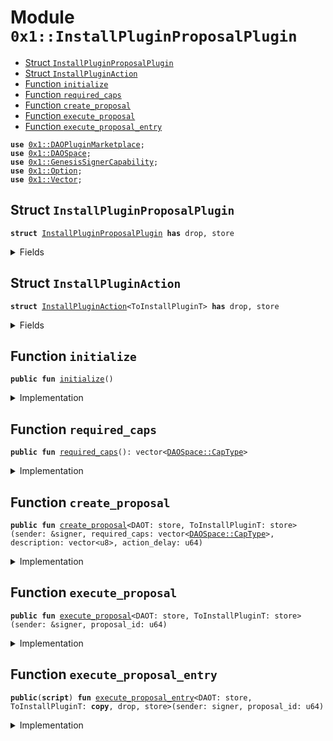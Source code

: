 
<a name="0x1_InstallPluginProposalPlugin"></a>

# Module `0x1::InstallPluginProposalPlugin`



-  [Struct `InstallPluginProposalPlugin`](#0x1_InstallPluginProposalPlugin_InstallPluginProposalPlugin)
-  [Struct `InstallPluginAction`](#0x1_InstallPluginProposalPlugin_InstallPluginAction)
-  [Function `initialize`](#0x1_InstallPluginProposalPlugin_initialize)
-  [Function `required_caps`](#0x1_InstallPluginProposalPlugin_required_caps)
-  [Function `create_proposal`](#0x1_InstallPluginProposalPlugin_create_proposal)
-  [Function `execute_proposal`](#0x1_InstallPluginProposalPlugin_execute_proposal)
-  [Function `execute_proposal_entry`](#0x1_InstallPluginProposalPlugin_execute_proposal_entry)


<pre><code><b>use</b> <a href="DAOPluginMarketplace.md#0x1_DAOPluginMarketplace">0x1::DAOPluginMarketplace</a>;
<b>use</b> <a href="DAOSpace.md#0x1_DAOSpace">0x1::DAOSpace</a>;
<b>use</b> <a href="GenesisSignerCapability.md#0x1_GenesisSignerCapability">0x1::GenesisSignerCapability</a>;
<b>use</b> <a href="Option.md#0x1_Option">0x1::Option</a>;
<b>use</b> <a href="Vector.md#0x1_Vector">0x1::Vector</a>;
</code></pre>



<a name="0x1_InstallPluginProposalPlugin_InstallPluginProposalPlugin"></a>

## Struct `InstallPluginProposalPlugin`



<pre><code><b>struct</b> <a href="InstallPluginProposalPlugin.md#0x1_InstallPluginProposalPlugin">InstallPluginProposalPlugin</a> <b>has</b> drop, store
</code></pre>



<details>
<summary>Fields</summary>


<dl>
<dt>
<code>dummy_field: bool</code>
</dt>
<dd>

</dd>
</dl>


</details>

<a name="0x1_InstallPluginProposalPlugin_InstallPluginAction"></a>

## Struct `InstallPluginAction`



<pre><code><b>struct</b> <a href="InstallPluginProposalPlugin.md#0x1_InstallPluginProposalPlugin_InstallPluginAction">InstallPluginAction</a>&lt;ToInstallPluginT&gt; <b>has</b> drop, store
</code></pre>



<details>
<summary>Fields</summary>


<dl>
<dt>
<code>required_caps: vector&lt;<a href="DAOSpace.md#0x1_DAOSpace_CapType">DAOSpace::CapType</a>&gt;</code>
</dt>
<dd>

</dd>
</dl>


</details>

<a name="0x1_InstallPluginProposalPlugin_initialize"></a>

## Function `initialize`



<pre><code><b>public</b> <b>fun</b> <a href="InstallPluginProposalPlugin.md#0x1_InstallPluginProposalPlugin_initialize">initialize</a>()
</code></pre>



<details>
<summary>Implementation</summary>


<pre><code><b>public</b> <b>fun</b> <a href="InstallPluginProposalPlugin.md#0x1_InstallPluginProposalPlugin_initialize">initialize</a>() {
    <b>let</b> signer = <a href="GenesisSignerCapability.md#0x1_GenesisSignerCapability_get_genesis_signer">GenesisSignerCapability::get_genesis_signer</a>();

    <a href="DAOPluginMarketplace.md#0x1_DAOPluginMarketplace_register_plugin">DAOPluginMarketplace::register_plugin</a>&lt;<a href="InstallPluginProposalPlugin.md#0x1_InstallPluginProposalPlugin">InstallPluginProposalPlugin</a>&gt;(
        &signer,
        b"<a href="InstallPluginProposalPlugin.md#0x1_InstallPluginProposalPlugin">0x1::InstallPluginProposalPlugin</a>",
        b"The plugin for install plugin proposal",
        <a href="Option.md#0x1_Option_none">Option::none</a>(),
    );

    <b>let</b> implement_extpoints = <a href="Vector.md#0x1_Vector_empty">Vector::empty</a>&lt;vector&lt;u8&gt;&gt;();
    <b>let</b> depend_extpoints = <a href="Vector.md#0x1_Vector_empty">Vector::empty</a>&lt;vector&lt;u8&gt;&gt;();

    <b>let</b> witness = <a href="InstallPluginProposalPlugin.md#0x1_InstallPluginProposalPlugin">InstallPluginProposalPlugin</a>{};
    <a href="DAOPluginMarketplace.md#0x1_DAOPluginMarketplace_publish_plugin_version">DAOPluginMarketplace::publish_plugin_version</a>&lt;<a href="InstallPluginProposalPlugin.md#0x1_InstallPluginProposalPlugin">InstallPluginProposalPlugin</a>&gt;(
        &signer,
        &witness,
        b"v0.1.0",
        *&implement_extpoints,
        *&depend_extpoints,
        b"inner-plugin://install-plugin-proposal-plugin",
    );
}
</code></pre>



</details>

<a name="0x1_InstallPluginProposalPlugin_required_caps"></a>

## Function `required_caps`



<pre><code><b>public</b> <b>fun</b> <a href="InstallPluginProposalPlugin.md#0x1_InstallPluginProposalPlugin_required_caps">required_caps</a>(): vector&lt;<a href="DAOSpace.md#0x1_DAOSpace_CapType">DAOSpace::CapType</a>&gt;
</code></pre>



<details>
<summary>Implementation</summary>


<pre><code><b>public</b> <b>fun</b> <a href="InstallPluginProposalPlugin.md#0x1_InstallPluginProposalPlugin_required_caps">required_caps</a>():vector&lt;CapType&gt;{
    <b>let</b> caps = <a href="Vector.md#0x1_Vector_singleton">Vector::singleton</a>(<a href="DAOSpace.md#0x1_DAOSpace_proposal_cap_type">DAOSpace::proposal_cap_type</a>());
    <a href="Vector.md#0x1_Vector_push_back">Vector::push_back</a>(&<b>mut</b> caps, <a href="DAOSpace.md#0x1_DAOSpace_install_plugin_cap_type">DAOSpace::install_plugin_cap_type</a>());
    caps
}
</code></pre>



</details>

<a name="0x1_InstallPluginProposalPlugin_create_proposal"></a>

## Function `create_proposal`



<pre><code><b>public</b> <b>fun</b> <a href="InstallPluginProposalPlugin.md#0x1_InstallPluginProposalPlugin_create_proposal">create_proposal</a>&lt;DAOT: store, ToInstallPluginT: store&gt;(sender: &signer, required_caps: vector&lt;<a href="DAOSpace.md#0x1_DAOSpace_CapType">DAOSpace::CapType</a>&gt;, description: vector&lt;u8&gt;, action_delay: u64)
</code></pre>



<details>
<summary>Implementation</summary>


<pre><code><b>public</b> <b>fun</b> <a href="InstallPluginProposalPlugin.md#0x1_InstallPluginProposalPlugin_create_proposal">create_proposal</a>&lt;DAOT: store, ToInstallPluginT: store&gt;(sender: &signer, required_caps: vector&lt;CapType&gt;, description: vector&lt;u8&gt;, action_delay: u64){
    <b>let</b> witness = <a href="InstallPluginProposalPlugin.md#0x1_InstallPluginProposalPlugin">InstallPluginProposalPlugin</a>{};

    <b>let</b> cap = <a href="DAOSpace.md#0x1_DAOSpace_acquire_proposal_cap">DAOSpace::acquire_proposal_cap</a>&lt;DAOT, <a href="InstallPluginProposalPlugin.md#0x1_InstallPluginProposalPlugin">InstallPluginProposalPlugin</a>&gt;(&witness);
    <b>let</b> action = <a href="InstallPluginProposalPlugin.md#0x1_InstallPluginProposalPlugin_InstallPluginAction">InstallPluginAction</a>&lt;ToInstallPluginT&gt;{
        required_caps,
    };

    <a href="DAOSpace.md#0x1_DAOSpace_create_proposal">DAOSpace::create_proposal</a>(&cap, sender, action, description, action_delay);
}
</code></pre>



</details>

<a name="0x1_InstallPluginProposalPlugin_execute_proposal"></a>

## Function `execute_proposal`



<pre><code><b>public</b> <b>fun</b> <a href="InstallPluginProposalPlugin.md#0x1_InstallPluginProposalPlugin_execute_proposal">execute_proposal</a>&lt;DAOT: store, ToInstallPluginT: store&gt;(sender: &signer, proposal_id: u64)
</code></pre>



<details>
<summary>Implementation</summary>


<pre><code><b>public</b> <b>fun</b> <a href="InstallPluginProposalPlugin.md#0x1_InstallPluginProposalPlugin_execute_proposal">execute_proposal</a>&lt;DAOT: store, ToInstallPluginT: store&gt;(sender: &signer, proposal_id: u64){
    <b>let</b> witness = <a href="InstallPluginProposalPlugin.md#0x1_InstallPluginProposalPlugin">InstallPluginProposalPlugin</a>{};

    <b>let</b> proposal_cap = <a href="DAOSpace.md#0x1_DAOSpace_acquire_proposal_cap">DAOSpace::acquire_proposal_cap</a>&lt;DAOT, <a href="InstallPluginProposalPlugin.md#0x1_InstallPluginProposalPlugin">InstallPluginProposalPlugin</a>&gt;(&witness);
    <b>let</b> <a href="InstallPluginProposalPlugin.md#0x1_InstallPluginProposalPlugin_InstallPluginAction">InstallPluginAction</a>{required_caps} = <a href="DAOSpace.md#0x1_DAOSpace_execute_proposal">DAOSpace::execute_proposal</a>&lt;DAOT, <a href="InstallPluginProposalPlugin.md#0x1_InstallPluginProposalPlugin">InstallPluginProposalPlugin</a>, <a href="InstallPluginProposalPlugin.md#0x1_InstallPluginProposalPlugin_InstallPluginAction">InstallPluginAction</a>&lt;ToInstallPluginT&gt;&gt;(&proposal_cap, sender, proposal_id);

    <b>let</b> install_plugin_cap = <a href="DAOSpace.md#0x1_DAOSpace_acquire_install_plugin_cap">DAOSpace::acquire_install_plugin_cap</a>&lt;DAOT, <a href="InstallPluginProposalPlugin.md#0x1_InstallPluginProposalPlugin">InstallPluginProposalPlugin</a>&gt;(&witness);
    <a href="DAOSpace.md#0x1_DAOSpace_install_plugin">DAOSpace::install_plugin</a>&lt;DAOT, <a href="InstallPluginProposalPlugin.md#0x1_InstallPluginProposalPlugin">InstallPluginProposalPlugin</a>, ToInstallPluginT&gt;(&install_plugin_cap, required_caps);
}
</code></pre>



</details>

<a name="0x1_InstallPluginProposalPlugin_execute_proposal_entry"></a>

## Function `execute_proposal_entry`



<pre><code><b>public</b>(<b>script</b>) <b>fun</b> <a href="InstallPluginProposalPlugin.md#0x1_InstallPluginProposalPlugin_execute_proposal_entry">execute_proposal_entry</a>&lt;DAOT: store, ToInstallPluginT: <b>copy</b>, drop, store&gt;(sender: signer, proposal_id: u64)
</code></pre>



<details>
<summary>Implementation</summary>


<pre><code><b>public</b> (<b>script</b>) <b>fun</b> <a href="InstallPluginProposalPlugin.md#0x1_InstallPluginProposalPlugin_execute_proposal_entry">execute_proposal_entry</a>&lt;DAOT: store, ToInstallPluginT: <b>copy</b> + drop + store&gt;(sender: signer, proposal_id: u64) {
    <a href="InstallPluginProposalPlugin.md#0x1_InstallPluginProposalPlugin_execute_proposal">execute_proposal</a>&lt;DAOT, ToInstallPluginT&gt;(&sender, proposal_id);
}
</code></pre>



</details>
